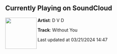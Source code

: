 ## Currently Playing on SoundCloud

[<img align="left" width="100" src="https://i1.sndcdn.com/artworks-WxpK92uPNmyOAwh6-aDy4MA-t500x500.jpg">](https://soundcloud.com/dvdmtl/without-you-1?in=saxurn/sets/drip-1)

**Artist**: D V D 

**Track**: Without You

Last updated at 03/21/2024 14:47
